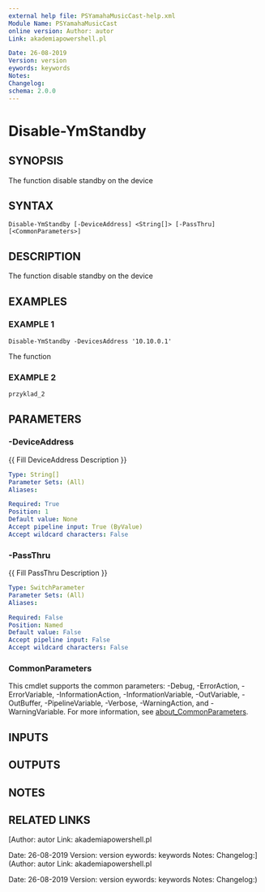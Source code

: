 ```yaml
---
external help file: PSYamahaMusicCast-help.xml
Module Name: PSYamahaMusicCast
online version: Author: autor
Link: akademiapowershell.pl

Date: 26-08-2019
Version: version
eywords: keywords
Notes:
Changelog:
schema: 2.0.0
---
```


# Disable-YmStandby

## SYNOPSIS
The function disable standby on the device

## SYNTAX

```
Disable-YmStandby [-DeviceAddress] <String[]> [-PassThru] [<CommonParameters>]
```

## DESCRIPTION
The function disable standby on the device

## EXAMPLES

### EXAMPLE 1
```
Disable-YmStandby -DevicesAddress '10.10.0.1'
```

The function

### EXAMPLE 2
```
przyklad_2
```

## PARAMETERS

### -DeviceAddress
{{ Fill DeviceAddress Description }}

```yaml
Type: String[]
Parameter Sets: (All)
Aliases:

Required: True
Position: 1
Default value: None
Accept pipeline input: True (ByValue)
Accept wildcard characters: False
```

### -PassThru
{{ Fill PassThru Description }}

```yaml
Type: SwitchParameter
Parameter Sets: (All)
Aliases:

Required: False
Position: Named
Default value: False
Accept pipeline input: False
Accept wildcard characters: False
```

### CommonParameters
This cmdlet supports the common parameters: -Debug, -ErrorAction, -ErrorVariable, -InformationAction, -InformationVariable, -OutVariable, -OutBuffer, -PipelineVariable, -Verbose, -WarningAction, and -WarningVariable. For more information, see [about_CommonParameters](http://go.microsoft.com/fwlink/?LinkID=113216).

## INPUTS

## OUTPUTS

## NOTES

## RELATED LINKS

[Author: autor
Link: akademiapowershell.pl

Date: 26-08-2019
Version: version
eywords: keywords
Notes:
Changelog:](Author: autor
Link: akademiapowershell.pl

Date: 26-08-2019
Version: version
eywords: keywords
Notes:
Changelog:)


